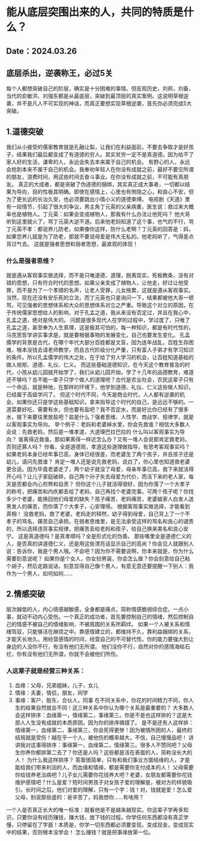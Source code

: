 # 能从底层突围出来的人，共同的特质是什么？
Date：2024.03.26
---
## 底层杀出，逆袭称王，必过5关
每个人都想突破自己的阶层，确实是十分困难的事情。但反观历史，刘邦，刘备，当代的俞敏洪、刘强东都是从最底层，突破到最顶层的真实案例。这说明草根逆袭，并不是凡人不可实现的神话，而真正要想实现草根逆袭，首先你必须完成5大突破。

## 1.道德突破
我们从小接受的儒家教育就是孔融让梨，让我们在利益面前，不要去争取才是好孩子，结果我们最后都变成了有道德的穷人。其实贫穷一定不是真道德。因为给不了家人好的生活，谦卑的人，永远会失去本来属于自己的机会。
有野心的人，永远会抢到本来不属于自己的机会。我奉劝年轻人在你没有成就之前，最好不要交所谓的朋友，浪费时间，用这些时间去奋斗事业。在你没有成就之前，不可能有真朋友。
真正的大成者，都是突破了伪道德的捆绑，其实真正成大事者，一切都以结果为导向，目的性极其明确。即使在感情上，心里也有恻隐之心，和良心不安，但为了更长远的长治久安，也必须要跳出小情小义的道德束缚。
电视剧《天道》里有一段情节，引起了很大的争议，男主角丁元英的父亲病重，医生说：救过来大概率也是植物人。丁元英：如果会变成植物人，那我有什么办法让他死吗？
他大哥听到这里就火了，骂丁元英大逆不道。后来他老妈知道了这个事，也气的不行，骂丁元英不孝：都说养儿防老，如果像你这样，防什么老啊？丁元英的回答是：妈，如果您养儿就是为了防老，那就不要说母爱是伟大无私的。他老妈听了，气得差点背过气去。
这就是强者思想和弱者思想，最直观的体现！

### 什么是强者思维？
就是遵从客观事实做选择，而不是只唯道德、道理，脱离现实，死板教条，没有对错的思想，只有符合时代的思想。如果父亲变成了植物人，让他走，好过让他受罪，而不是为了一个孝顺的名声，让老人受罪，儿女拖累，这就是遵从客观事实。
当然，现在还没有安乐死的立法，而丁元英也只是询问一下，结果都被他大哥一顿骂，可见强者的思想体系和大众的思想体系对立之严重。导致这个对立的原因，在于传统儒家思想给人的影响，对于孔孟之道，我从来没有否定过，并且在我心中，孔孟之道，绝对是伟大的。
问题是很多现代人在学的过程中，学过度了，只唯了孔孟之道，甚至奉为人生真理，这是极其可怕的，每一种知识，都是有时代性的，马克思哲学讲实事求是，就是要根据事物的发展变化，自己也要发生变化。
孔孟儒学的背景是古代，在哪个年代大部分百姓都是文盲，因为连年战乱，百姓生存困难，根本没钱去请老师教学，而且古代阶级分化严重，只有富人子弟才有学习知识的条件。所以孔孟儒学的伟大之处，在于给了穷人学习的机会，让百姓知道基础的做人规矩、道德、礼仪、仁义。
而这些基础道德知识，在今天这个教育普及的时代，小孩从幼儿园就开始学了，我们从幼儿园开始，学了十几年的品德教育，难道还不够吗？总不能一辈子只学个做人的道理吧？古代是农业社会，农民这辈子只有一个命运，就是种地，在那样的环境下，他学到道德、礼仪、仁义这些做人知识，已经属于高级学问了。
但这个时代不同，今天是商业时代，人人都有逆袭的机会，如果你还只是学这些基础知识，拿来指导这个时代的自己，是远远不够的。一道菜要好吃，需要有水，但也要有盐吧？我不否定水，而是好比你已经有了很多水，接下来要往里放盐吧？盐是什么？强者思维、人性学、商战学、规律学，就是以客观事实为导向。
举个例子：老妈和老婆掉水里，你会先救谁？相信大多数人会说：先救老妈，然后是一堆孝道，大道理巴拉巴拉的
什么叫以客观事实为导向？
谁离得近救谁。那如果离得一样近怎么办？又有一堆人会说那肯定救老妈，否则还算人吗？
你看，全是道德观，孝道这些道理做指导，有思考客观事实吗？如果老妈本身已经年事已高，身体已经很差，而老婆生了两个孩子，并且孩子还是幼儿，请问先救谁？
肯定一堆人还是说先救老妈，说白了，你心里也知道救老婆更合适。因为毕竟老婆走了，两个幼子就没了母爱，母亲年事已高，救下来就活得开心吗？让儿子家庭破碎，自己两个孙子失去母爱为代价，而活下来的老人家，每天是否都会内心煎熬和自责？
但你这个儿子就活得很好，因为你落了一个大孝子的称号，把痛苦和内疚都丢给了老妈，自己再找个老婆完事。可两个孩子呢？你找多少个老婆，能换回他们母爱的缺失？孩子痛苦，老妈痛苦，老婆娘家人白发人送黑发人的痛苦，而你落了个大孝子，心安理得。
根据客观事实做选择，才能看到真相！
没救老妈，救了老婆，老妈走的释然，幼子得到母爱，自己背上了一个不孝子的骂名，痛苦自己承担。在弱者思维里，是无法承受这样的骂名和良心的谴责的，所以选择违背事实规律，把痛苦丢给老妈和孩子，给自己换来美名和良心安宁。
这是真道德吗？是真孝顺吗？全是形式化的伪善。
那些嘴里全是道德仁义的人，是否真的讲道德仁义，还是用这些漂亮话显示自己的高尚？你会见人就跟别人说：告诉你，我是个男人哦。不会吧？因为你不需要说啊，你本来就是，你为什么需要刻意说呢？
如果你是个女人，你女扮男装，你会怎么做？你会刻意给自己粘个胡子，然后走路说话，刻意显得自己像个男人，有意无意还要提醒一下别人：我作为一个男人，如何如何......

## 2.情感突破
层次越低的人，内心情感越敏感，全身都是痛点，简称情感脆弱综合症。一点小事，就动不动内心受伤。一个真正的成功者，首先要控制自己的情绪，然后控制自己的情感不被自己的情绪影响，不被周围的关系所羁绊。
如果一个人被关系和情绪驾驭，只能够活在麻烦之中。靠感情建立的，都维持不久，靠利益捆绑的关系，才能天长地久。用经营感情的时间，经营自己的不可替代性。你的能力要强大到让身边的人没你不行，有没有他们无所谓。
他们没你不行，自然对你的感情海枯石烂，你有没有他们无所谓，你就不会被他们所伤。

### 人这辈子就是经营三种关系：
1. 血缘：父母，兄弟姐妹，儿子，女儿
2. 情缘：夫妻，情侣，朋友，同学
3. 事缘：客户，股东，合伙人，同事
在不同关系中，你花的时间精力不同，你人生的结果自然就会不同！这三种关系中你认为哪个关系是最重要的？
大多数人会这样排序：血缘第一，情缘第二，事缘第三。你是不是也这样排的？这是大部人人生没有成就的本质原因，因为你的排序搞错了。
是不是还有人这样排：情缘第一，血缘第二，事缘第三，你会死得更惨！因为被情所困的人，最终的结局就是受伤！越在乎一个人，被他伤的概率越大，不信，自己慢慢品吧！
讲讲我对这事得排序：事缘第一，血缘第二，情缘第三。很多人不赞同吧？父母生你养你都排第二去了？你还是人吗？这些都是活在表面的人，简称没长大的人！
为什么我这样排序？
答案很简单，只有和我们事业方面结缘的人，才是能给我们带来利润的人，而血缘和情缘，都是需要你支付成本的人！
父母需要你给钱养老治病吧？儿子女儿需要你花钱养大吧？老婆，女朋友都需要你花钱维护感情吧？什么是爱？短时间男孩子对女孩子爱的理解是，被对方的样貌吸引。长时间之后，他们对爱的理解，只有一个字：钱！对，钱就是爱！怎么爱父母，别说那些虚的：爸辛苦了，妈我想你......有啥用？

一个人是否真正长大的唯一标准：就看他是不是越来越现实。你这辈子学再多知识，只要你没有经历赚钱，赚大钱，放下钱的过程。你学任何东西都没有真正学懂，只停留在了字面！本质是，你学一切东西都必须要变现，变成现金，变成现实中的结果，否则根本没学会！
怎么赚钱？就是把事缘放第一位。


